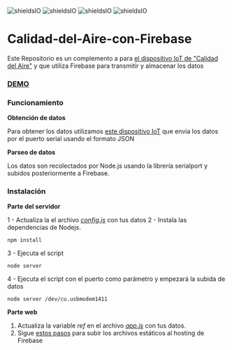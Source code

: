 ![shieldsIO](https://img.shields.io/github/issues/UlisesGascon/Calidad-del-Aire-con-Firebase.svg)
![shieldsIO](https://img.shields.io/github/release/UlisesGascon/Calidad-del-Aire-con-Firebase.svg)
![shieldsIO](https://img.shields.io/UlisesGascon/Calidad-del-Aire-con-Firebase.svg)
![shieldsIO](https://img.shields.io/david/UlisesGascon/Calidad-del-Aire-con-Firebase.svg)

# Calidad-del-Aire-con-Firebase
Este Repositorio es un complemento a para [el dispositivo IoT de "Calidad del Aire"](https://github.com/UlisesGascon/Aire-Madrid) y que utiliza Firebase para transmitir y almacenar los datos

### [DEMO](https://calidaddelaire.firebaseio.com/)

### Funcionamiento

**Obtención de datos**

Para obtener los datos utilizamos [este dispositivo IoT](https://github.com/UlisesGascon/Calidad-del-Aire) que envia los datos por el puerto serial usando el formato JSON

**Parseo de datos**

Los datos son recolectados por Node.js usando la librería serialport y subidos posteriormente a Firebase.


### Instalación

**Parte del servidor**

1 - Actualiza la el archivo *[config.js](https://github.com/UlisesGascon/Calidad-del-Aire-con-Firebase/blob/master/server/config.js)* con tus datos
2 - Instala las dependencias de Nodejs.
```
npm install
```  
3 - Ejecuta el script
```
node server
```
4 - Ejecuta el script con el puerto como parámetro y empezará la subida de datos
```
node server /dev/cu.usbmodem1411
```

**Parte web**

1. Actualiza la variable *ref* en el archivo *[app.js](https://github.com/UlisesGascon/Calidad-del-Aire-con-Firebase/blob/master/firebase/app.js)* con tus datos.
2. Sigue [estos pasos](https://www.firebase.com/docs/hosting/guide/deploying.html) para subir los archivos estáticos al hosting de Firebase 
